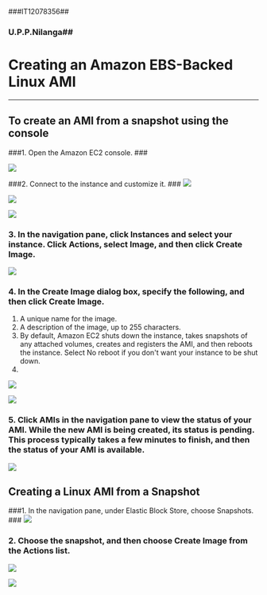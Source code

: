 ###IT12078356##
### U.P.P.Nilanga##

# Creating an Amazon EBS-Backed Linux AMI #
------------------------------------------
## To create an AMI from a snapshot using the console ##

###1. Open the Amazon EC2 console. ###

![](https://scontent-ams3-1.xx.fbcdn.net/hphotos-xta1/v/t1.0-9/11800386_10206499543463147_849852527531137827_n.jpg?oh=2702a96ae1aeafd613036c9f49fcb3de&oe=56483EE4)

###2. Connect to the instance and customize it. ###
![](https://scontent-ams3-1.xx.fbcdn.net/hphotos-xft1/v/t1.0-9/10407721_10206499544463172_3782987514211597234_n.jpg?oh=acc6294bddc72cc8e2ddcb471e6a7e2d&oe=564D474C)

![](https://scontent-ams3-1.xx.fbcdn.net/hphotos-xtf1/v/t1.0-9/11800031_10206499545583200_8410424763401079802_n.jpg?oh=baabc45e77f187138b7512cf3be81a77&oe=5653E400)

![](https://scontent-ams3-1.xx.fbcdn.net/hphotos-xfp1/v/t1.0-9/11060272_10206499545983210_1227359042237096851_n.jpg?oh=b280da595bd358e69c854479983399c1&oe=560E7A03)

### 3. In the navigation pane, click Instances and select your instance. Click Actions, select Image, and then click Create Image. ###
![](https://scontent-ams3-1.xx.fbcdn.net/hphotos-xta1/v/t1.0-9/11143337_10206499544743179_1270351143134152151_n.jpg?oh=13eb2601f8fe5cf18081fa12098a1a8a&oe=56579D57)

### 4. In the Create Image dialog box, specify the following, and then click Create Image. ###

1. A unique name for the image.
2. A description of the image, up to 255 characters.
3. By default, Amazon EC2 shuts down the instance, takes snapshots of any attached volumes, creates and registers the AMI, and then reboots the instance. Select No reboot if you don't want your instance to be shut down.
4. 
![](https://scontent-ams3-1.xx.fbcdn.net/hphotos-xat1/v/t1.0-9/11800377_10206499546223216_3223160959371403394_n.jpg?oh=bdab4fbbf4e3be8e78e3fd01adaef714&oe=5610B7AD)

![](https://scontent-ams3-1.xx.fbcdn.net/hphotos-xpf1/v/t1.0-9/11742801_10206499546423221_5464076821288362894_n.jpg?oh=75895ecb13604fd4666875491d71122d&oe=5642DE1A)

### 5. Click AMIs in the navigation pane to view the status of your AMI. While the new AMI is being created, its status is pending. This process typically takes a few minutes	to finish, and then the status of your AMI is available. ###
![](https://scontent-ams3-1.xx.fbcdn.net/hphotos-xpt1/v/t1.0-9/11702899_10206499546903233_3941934732418470420_n.jpg?oh=a1f6d43645a60af1833b66a107e054f9&oe=565B8113)

## Creating a Linux AMI from a Snapshot ##

###1. In the navigation pane, under Elastic Block Store, choose Snapshots. ###
![](https://scontent-ams3-1.xx.fbcdn.net/hphotos-xpt1/v/t1.0-9/11702705_10206499547183240_8393089518312651784_n.jpg?oh=77884ac4183db4e8ad73d2ab98d9424d&oe=56552390)

### 2. Choose the snapshot, and then choose Create Image from the Actions list. ###

![](https://scontent-ams3-1.xx.fbcdn.net/hphotos-xpt1/v/t1.0-9/11202586_10206499547383245_8463364222172112944_n.jpg?oh=636bf4de8da6686405ce98e2f8053e6c&oe=56579C4E)

![](https://scontent-ams3-1.xx.fbcdn.net/hphotos-xpa1/v/t1.0-9/11760059_10206499547503248_7260171329345935914_n.jpg?oh=3bf3ad2c1f5539b7a2410a0296414d59&oe=56170BC6)
